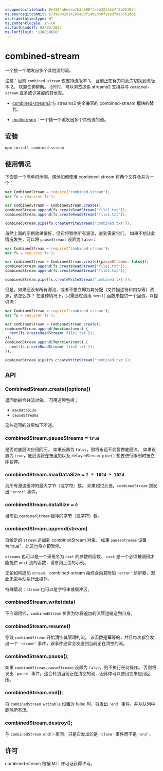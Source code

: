 ```yaml
---
ms.openlocfilehash: 0e4384a6edea7b3a580ffa5b32236b7f8b251834
ms.sourcegitcommit: e739004291428ce83f14b9d49f1e9dfaa3762dde
ms.translationtype: HT
ms.contentlocale: zh-CN
ms.lasthandoff: 02/05/2022
ms.locfileid: "138050650"
---
```

# <a name="combined-stream"></a>combined-stream

一个接一个地发出多个其他流的流。

注意：目前 `combined-stream` 仅支持流版本 1。 目前正在努力将此库切换到流版本 2。 欢迎任何帮助。 :)同时，可以浏览提供 streams2 支持并与 `combined-stream` 或多或少兼容的其他库。

- [combined-stream2](https://www.npmjs.com/package/combined-stream2):与 streams2 完全兼容的 combined-stream 模块的替代。

- [multistream](https://www.npmjs.com/package/multistream)：一个接一个地发出多个其他流的流。

## <a name="installation"></a>安装

``` bash
npm install combined-stream
```

## <a name="usage"></a>使用情况

下面是一个简单的示例，演示如何使用 combined-stream 将两个文件合并为一个：

``` javascript
var CombinedStream = require('combined-stream');
var fs = require('fs');

var combinedStream = CombinedStream.create();
combinedStream.append(fs.createReadStream('file1.txt'));
combinedStream.append(fs.createReadStream('file2.txt'));

combinedStream.pipe(fs.createWriteStream('combined.txt'));
```

虽然上面的示例效果很好，但它将暂停所有源流，直到需要它们。 如果不想让此情况发生，可以将 `pauseStreams` 设置为 `false`：

``` javascript
var CombinedStream = require('combined-stream');
var fs = require('fs');

var combinedStream = CombinedStream.create({pauseStreams: false});
combinedStream.append(fs.createReadStream('file1.txt'));
combinedStream.append(fs.createReadStream('file2.txt'));

combinedStream.pipe(fs.createWriteStream('combined.txt'));
```

但是，如果还没有所有源流，或者不想立即为其分配（文件描述符和内存等）资源，该怎么办？
在这种情况下，只需通过调用 `next()` 函数来提供一个回调，以提供流：

``` javascript
var CombinedStream = require('combined-stream');
var fs = require('fs');

var combinedStream = CombinedStream.create();
combinedStream.append(function(next) {
  next(fs.createReadStream('file1.txt'));
});
combinedStream.append(function(next) {
  next(fs.createReadStream('file2.txt'));
});

combinedStream.pipe(fs.createWriteStream('combined.txt'));
```

## <a name="api"></a>API

### <a name="combinedstreamcreateoptions"></a>CombinedStream.create([options])

返回新的合并流对象。 可用选项包括：

* `maxDataSize`
* `pauseStreams`

这些选项的效果如下所述。

### <a name="combinedstreampausestreams--true"></a>combinedStream.pauseStreams = `true`

是否对底层流应用回压。 如果设置为 `false`，则将永远不会暂停底层流。 如果设置为 `true`，底层流将在被追加以及 `delayedStream.pipe()` 想要进行限制时被立即暂停。

### <a name="combinedstreammaxdatasize--2--1024--1024"></a>combinedStream.maxDataSize = `2 * 1024 * 1024`

为所有源流缓冲的最大字节（或字符）数。
如果超过此值，`combinedStream` 则发出 `'error'` 事件。

### <a name="combinedstreamdatasize--0"></a>combinedStream.dataSize = `0`

当前由 `combinedStream` 缓冲的字节（或字符）数。

### <a name="combinedstreamappendstream"></a>combinedStream.append(stream)

将给定的 `stream` 追加到 combinedStream 对象。 如果 `pauseStreams` 设置为“true”，此流也将立即暂停。

`streams` 也可以是一个采用名为 `next` 的参数的函数。 `next` 是一个必须被调用才能提供 `next` 流的函数，请参阅上面的示例。

无论如何追加 `stream`，combined-stream 始终会向其附加 `'error'` 侦听器，因此无需手动执行此操作。

特殊情况：`stream` 也可以是字符串或缓冲区。

### <a name="combinedstreamwritedata"></a>combinedStream.write(data)

不应调用它，`combinedStream` 负责为你将追加的流管道输送到自身。

### <a name="combinedstreamresume"></a>combinedStream.resume()

导致 `combinedStream` 开始清空其管理的流。 该函数是幂等的，并且每次都会发出一个 `'resume'` 事件，该事件通常会发送到当前正在清空的流。

### <a name="combinedstreampause"></a>combinedStream.pause();

如果 `combinedStream.pauseStreams` 设置为 `false`，则不执行任何操作。
否则将发出 `'pause'` 事件，这会转到当前正在清空的流，因此你可以使用它来应用回压。

### <a name="combinedstreamend"></a>combinedStream.end();

将 `combinedStream.writable` 设置为 false 时，将发出 `'end'` 事件，并从队列中删除所有流。

### <a name="combinedstreamdestroy"></a>combinedStream.destroy();

与 `combinedStream.end()` 相同，只是它发出的是 `'close'` 事件而不是 `'end'`。

## <a name="license"></a>许可

combined-stream 根据 MIT 许可证获得许可。
